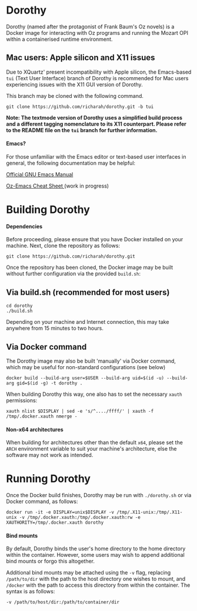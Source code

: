 # Dorothy
Dorothy (named after the protagonist of Frank Baum's Oz novels) is a Docker image for interacting with Oz programs and running the Mozart OPI within a containerised runtime environment.

## Mac users: Apple silicon and X11 issues
Due to XQuartz' present incompatibility with Apple silicon, the Emacs-based `tui` (Text User Interface) branch of Dorothy is recommended for Mac users experiencing issues with the X11 GUI version of Dorothy.

This branch may be cloned with the following command.

```
git clone https://github.com/richarah/dorothy.git -b tui
```

**Note: The textmode version of Dorothy uses a simplified build process and a different tagging nomenclature to its X11 counterpart. Please refer to the README file on the `tui` branch for further information.**

#### Emacs?
For those unfamiliar with the Emacs editor or text-based user interfaces in general, the following documentation may be helpful:

[Official GNU Emacs Manual](https://www.gnu.org/software/emacs/manual/emacs.html)

[Oz-Emacs Cheat Sheet ](https://github.com/richarah/oz-tui-cheat-sheet) (work in progress)

# Building Dorothy

#### Dependencies
Before proceeding, please ensure that you have Docker installed on your machine. Next, clone the repository as follows:
```
git clone https://github.com/richarah/dorothy.git
```

Once the repository has been cloned, the Docker image may be built without further configuration via the provided `build.sh`:
## Via build.sh (recommended for most users)
```
cd dorothy
./build.sh
```
Depending on your machine and Internet connection, this may take anywhere from 15 minutes to two hours.

## Via Docker command
The Dorothy image may also be built 'manually' via Docker command, which may be useful for non-standard configurations (see below)
```
docker build --build-arg user=$USER --build-arg uid=$(id -u) --build-arg gid=$(id -g) -t dorothy .
```

When building Dorothy this way, one also has to set the necessary `xauth` permissions:
```
xauth nlist $DISPLAY | sed -e 's/^..../ffff/' | xauth -f /tmp/.docker.xauth nmerge -
```

#### Non-x64 architectures
When building for architectures other than the default `x64`, please set the `ARCH` environment variable to suit your machine's architecture, else the software may not work as intended.

# Running Dorothy
Once the Docker build finishes, Dorothy may be run with `./dorothy.sh` or via Docker command, as follows:
```
docker run -it -e DISPLAY=unix$DISPLAY -v /tmp/.X11-unix:/tmp/.X11-unix -v /tmp/.docker.xauth:/tmp/.docker.xauth:rw -e XAUTHORITY=/tmp/.docker.xauth dorothy
```
#### Bind mounts
By default, Dorothy binds the user's home directory to the home directory within the container. However, some users may wish to append additional bind mounts or forgo this altogether.

Additional bind mounts may be attached using the `-v` flag, replacing `/path/to/dir` with the path to the host directory one wishes to mount, and `/docker` with the path to access this directory from within the container.
The syntax is as follows:
```
-v /path/to/host/dir:/path/to/container/dir
```
